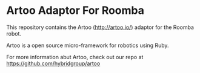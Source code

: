 # Artoo Adaptor For Roomba

This repository contains the Artoo (http://artoo.io/) adaptor for the Roomba robot.

Artoo is a open source micro-framework for robotics using Ruby.

For more information abut Artoo, check out our repo at https://github.com/hybridgroup/artoo
